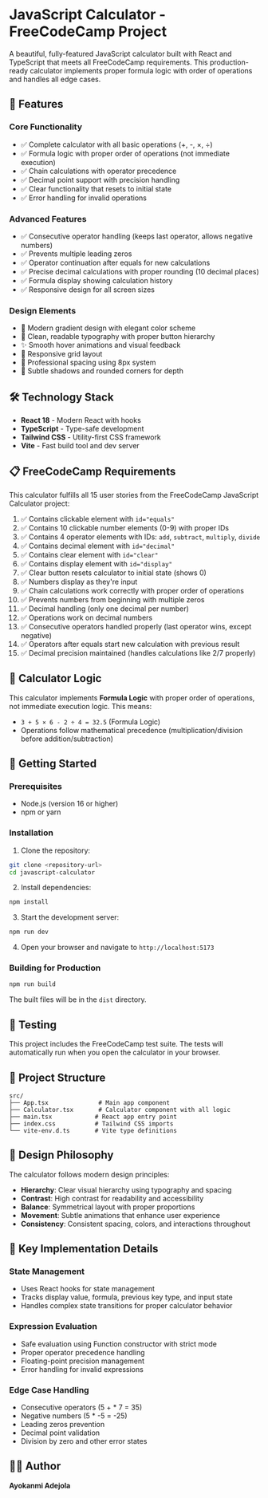 # JavaScript Calculator - FreeCodeCamp Project

A beautiful, fully-featured JavaScript calculator built with React and TypeScript that meets all FreeCodeCamp requirements. This production-ready calculator implements proper formula logic with order of operations and handles all edge cases.


## 🚀 Features

### Core Functionality
- ✅ Complete calculator with all basic operations (+, -, ×, ÷)
- ✅ Formula logic with proper order of operations (not immediate execution)
- ✅ Chain calculations with operator precedence
- ✅ Decimal point support with precision handling
- ✅ Clear functionality that resets to initial state
- ✅ Error handling for invalid operations

### Advanced Features
- ✅ Consecutive operator handling (keeps last operator, allows negative numbers)
- ✅ Prevents multiple leading zeros
- ✅ Operator continuation after equals for new calculations
- ✅ Precise decimal calculations with proper rounding (10 decimal places)
- ✅ Formula display showing calculation history
- ✅ Responsive design for all screen sizes

### Design Elements
- 🎨 Modern gradient design with elegant color scheme
- 🎯 Clean, readable typography with proper button hierarchy
- ✨ Smooth hover animations and visual feedback
- 📱 Responsive grid layout
- 🎪 Professional spacing using 8px system
- 🌟 Subtle shadows and rounded corners for depth

## 🛠️ Technology Stack

- **React 18** - Modern React with hooks
- **TypeScript** - Type-safe development
- **Tailwind CSS** - Utility-first CSS framework
- **Vite** - Fast build tool and dev server

## 📋 FreeCodeCamp Requirements

This calculator fulfills all 15 user stories from the FreeCodeCamp JavaScript Calculator project:

1. ✅ Contains clickable element with `id="equals"`
2. ✅ Contains 10 clickable number elements (0-9) with proper IDs
3. ✅ Contains 4 operator elements with IDs: `add`, `subtract`, `multiply`, `divide`
4. ✅ Contains decimal element with `id="decimal"`
5. ✅ Contains clear element with `id="clear"`
6. ✅ Contains display element with `id="display"`
7. ✅ Clear button resets calculator to initial state (shows 0)
8. ✅ Numbers display as they're input
9. ✅ Chain calculations work correctly with proper order of operations
10. ✅ Prevents numbers from beginning with multiple zeros
11. ✅ Decimal handling (only one decimal per number)
12. ✅ Operations work on decimal numbers
13. ✅ Consecutive operators handled properly (last operator wins, except negative)
14. ✅ Operators after equals start new calculation with previous result
15. ✅ Decimal precision maintained (handles calculations like 2/7 properly)

## 🎯 Calculator Logic

This calculator implements **Formula Logic** with proper order of operations, not immediate execution logic. This means:

- `3 + 5 × 6 - 2 ÷ 4 = 32.5` (Formula Logic)
- Operations follow mathematical precedence (multiplication/division before addition/subtraction)

## 🚀 Getting Started

### Prerequisites
- Node.js (version 16 or higher)
- npm or yarn

### Installation

1. Clone the repository:
```bash
git clone <repository-url>
cd javascript-calculator
```

2. Install dependencies:
```bash
npm install
```

3. Start the development server:
```bash
npm run dev
```

4. Open your browser and navigate to `http://localhost:5173`

### Building for Production

```bash
npm run build
```

The built files will be in the `dist` directory.

## 🧪 Testing

This project includes the FreeCodeCamp test suite. The tests will automatically run when you open the calculator in your browser.

## 📁 Project Structure

```
src/
├── App.tsx              # Main app component
├── Calculator.tsx       # Calculator component with all logic
├── main.tsx            # React app entry point
├── index.css           # Tailwind CSS imports
└── vite-env.d.ts       # Vite type definitions
```

## 🎨 Design Philosophy

The calculator follows modern design principles:

- **Hierarchy**: Clear visual hierarchy using typography and spacing
- **Contrast**: High contrast for readability and accessibility
- **Balance**: Symmetrical layout with proper proportions
- **Movement**: Subtle animations that enhance user experience
- **Consistency**: Consistent spacing, colors, and interactions throughout

## 🔧 Key Implementation Details

### State Management
- Uses React hooks for state management
- Tracks display value, formula, previous key type, and input state
- Handles complex state transitions for proper calculator behavior

### Expression Evaluation
- Safe evaluation using Function constructor with strict mode
- Proper operator precedence handling
- Floating-point precision management
- Error handling for invalid expressions

### Edge Case Handling
- Consecutive operators (5 + * 7 = 35)
- Negative numbers (5 * -5 = -25)
- Leading zeros prevention
- Decimal point validation
- Division by zero and other error states


## 👨‍💻 Author

**Ayokanmi Adejola**
